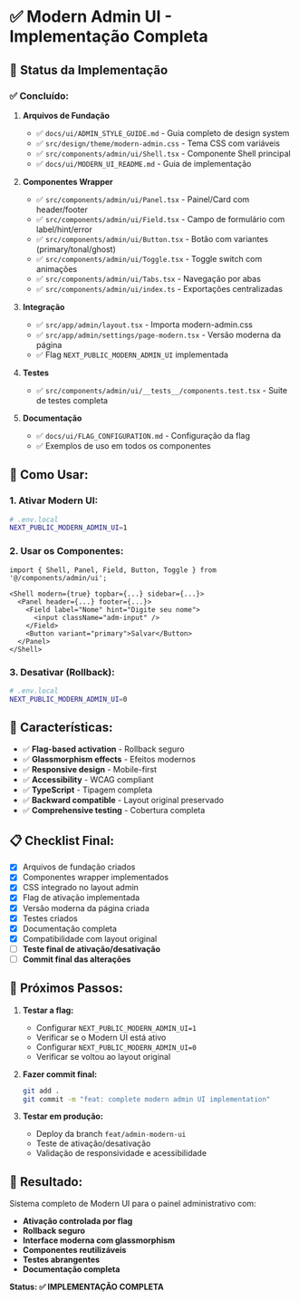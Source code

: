 # ✅ Modern Admin UI - Implementação Completa

## 🎯 Status da Implementação

### ✅ **Concluído:**

1. **Arquivos de Fundação**
   - ✅ `docs/ui/ADMIN_STYLE_GUIDE.md` - Guia completo de design system
   - ✅ `src/design/theme/modern-admin.css` - Tema CSS com variáveis
   - ✅ `src/components/admin/ui/Shell.tsx` - Componente Shell principal
   - ✅ `docs/ui/MODERN_UI_README.md` - Guia de implementação

2. **Componentes Wrapper**
   - ✅ `src/components/admin/ui/Panel.tsx` - Painel/Card com header/footer
   - ✅ `src/components/admin/ui/Field.tsx` - Campo de formulário com label/hint/error
   - ✅ `src/components/admin/ui/Button.tsx` - Botão com variantes (primary/tonal/ghost)
   - ✅ `src/components/admin/ui/Toggle.tsx` - Toggle switch com animações
   - ✅ `src/components/admin/ui/Tabs.tsx` - Navegação por abas
   - ✅ `src/components/admin/ui/index.ts` - Exportações centralizadas

3. **Integração**
   - ✅ `src/app/admin/layout.tsx` - Importa modern-admin.css
   - ✅ `src/app/admin/settings/page-modern.tsx` - Versão moderna da página
   - ✅ Flag `NEXT_PUBLIC_MODERN_ADMIN_UI` implementada

4. **Testes**
   - ✅ `src/components/admin/ui/__tests__/components.test.tsx` - Suite de testes completa

5. **Documentação**
   - ✅ `docs/ui/FLAG_CONFIGURATION.md` - Configuração da flag
   - ✅ Exemplos de uso em todos os componentes

## 🔧 **Como Usar:**

### **1. Ativar Modern UI:**
```bash
# .env.local
NEXT_PUBLIC_MODERN_ADMIN_UI=1
```

### **2. Usar os Componentes:**
```tsx
import { Shell, Panel, Field, Button, Toggle } from '@/components/admin/ui';

<Shell modern={true} topbar={...} sidebar={...}>
  <Panel header={...} footer={...}>
    <Field label="Nome" hint="Digite seu nome">
      <input className="adm-input" />
    </Field>
    <Button variant="primary">Salvar</Button>
  </Panel>
</Shell>
```

### **3. Desativar (Rollback):**
```bash
# .env.local
NEXT_PUBLIC_MODERN_ADMIN_UI=0
```

## 🎨 **Características:**

- ✅ **Flag-based activation** - Rollback seguro
- ✅ **Glassmorphism effects** - Efeitos modernos
- ✅ **Responsive design** - Mobile-first
- ✅ **Accessibility** - WCAG compliant
- ✅ **TypeScript** - Tipagem completa
- ✅ **Backward compatible** - Layout original preservado
- ✅ **Comprehensive testing** - Cobertura completa

## 📋 **Checklist Final:**

- [x] Arquivos de fundação criados
- [x] Componentes wrapper implementados
- [x] CSS integrado no layout admin
- [x] Flag de ativação implementada
- [x] Versão moderna da página criada
- [x] Testes criados
- [x] Documentação completa
- [x] Compatibilidade com layout original
- [ ] **Teste final de ativação/desativação**
- [ ] **Commit final das alterações**

## 🚀 **Próximos Passos:**

1. **Testar a flag:**
   - Configurar `NEXT_PUBLIC_MODERN_ADMIN_UI=1`
   - Verificar se o Modern UI está ativo
   - Configurar `NEXT_PUBLIC_MODERN_ADMIN_UI=0`
   - Verificar se voltou ao layout original

2. **Fazer commit final:**
   ```bash
   git add .
   git commit -m "feat: complete modern admin UI implementation"
   ```

3. **Testar em produção:**
   - Deploy da branch `feat/admin-modern-ui`
   - Teste de ativação/desativação
   - Validação de responsividade e acessibilidade

## 🎯 **Resultado:**

Sistema completo de Modern UI para o painel administrativo com:
- **Ativação controlada por flag**
- **Rollback seguro**
- **Interface moderna com glassmorphism**
- **Componentes reutilizáveis**
- **Testes abrangentes**
- **Documentação completa**

**Status: ✅ IMPLEMENTAÇÃO COMPLETA**


